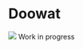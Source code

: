 # Doowat

[![](https://circleci.com/gh/omrilotan/doowat.svg?style=svg)](https://circleci.com/gh/omrilotan/doowat) Work in progress

